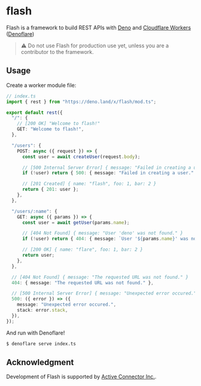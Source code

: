# flash

Flash is a framework to build REST APIs with [Deno](https://deno.land/) and
[Cloudflare Workers](https://www.cloudflare.com/products/workers-kv/)
([Denoflare](https://denoflare.dev/))

> :warning: Do not use Flash for production use yet, unless you are a
> contributor to the framework.

## Usage

Create a worker module file:

```typescript
// index.ts
import { rest } from "https://deno.land/x/flash/mod.ts";

export default rest({
  "/": {
    // [200 OK] "Welcome to flash!"
    GET: "Welcome to flash!",
  },

  "/users": {
    POST: async ({ request }) => {
      const user = await createUser(request.body);

      // [500 Internal Server Error] { message: "Failed in creating a user." }
      if (!user) return { 500: { message: "Failed in creating a user." } };

      // [201 Created] { name: "flash", foo: 1, bar: 2 }
      return { 201: user };
    },
  },

  "/users/:name": {
    GET: async ({ params }) => {
      const user = await getUser(params.name);

      // [404 Not Found] { message: "User 'deno' was not found." }
      if (!user) return { 404: { message: `User '${params.name}' was not found.` } };

      // [200 OK] { name: "flare", foo: 1, bar: 2 }
      return user;
    },
  },

  // [404 Not Found] { message: "The requested URL was not found." }
  404: { message: "The requested URL was not found." },

  // [500 Internal Server Error] { message: "Unexpected error occured.", stack: "..." }
  500: ({ error }) => ({
    message: "Unexpected error occured.",
    stack: error.stack,
  }),
});
```

And run with Denoflare!

```sh
$ denoflare serve index.ts
```

## Acknowledgment

Development of Flash is supported by
[Active Connector Inc.](https://active-connector.com).

